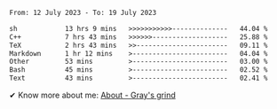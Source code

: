 <!--START_SECTION:waka-->

```txt
From: 12 July 2023 - To: 19 July 2023

sh            13 hrs 9 mins   >>>>>>>>>>>--------------   44.04 %
C++           7 hrs 43 mins   >>>>>>-------------------   25.88 %
TeX           2 hrs 43 mins   >>-----------------------   09.11 %
Markdown      1 hr 12 mins    >------------------------   04.04 %
Other         53 mins         >------------------------   03.00 %
Bash          45 mins         >------------------------   02.52 %
Text          43 mins         >------------------------   02.41 %
```

<!--END_SECTION:waka-->

<!-- [![grayxu's github stats](https://github-readme-stats.vercel.app/api?username=grayxu&count_private=true&show_icons=true)](https://github.com/grayxu) -->

✔ Know more about me: [About - Gray's grind](https://www.grayxu.cn/)
